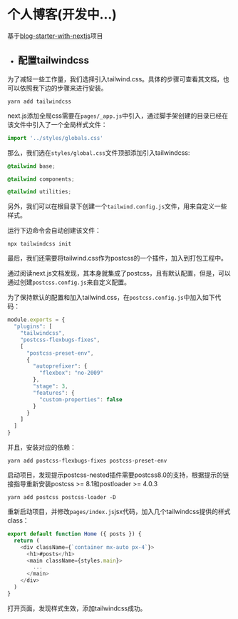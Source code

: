 # 个人博客(开发中...)

基于[blog-starter-with-nextjs](https://github.com/zepang/blog-starter-with-nextjs)项目

* ## 配置tailwindcss

为了减轻一些工作量，我们选择引入tailwind.css。具体的步骤可查看其文档，也可以依照我下边的步骤来进行安装。

```
yarn add tailwindcss
```

next.js添加全局css需要在`pages/_app.js`中引入，通过脚手架创建的目录已经在该文件中引入了一个全局样式文件：

```js
import '../styles/globals.css'
```

那么，我们选在`styles/global.css`文件顶部添加引入tailwindcss:

```css
@tailwind base;

@tailwind components;

@tailwind utilities;
```

另外，我们可以在根目录下创建一个`tailwind.config.js`文件，用来自定义一些样式。

运行下边命令会自动创建该文件：

```
npx tailwindcss init
```

最后，我们还需要将tailwind.css作为postcss的一个插件，加入到打包工程中。

通过阅读next.js文档发现，其本身就集成了postcss，且有默认配置，但是，可以通过创建`postcss.config.js`来自定义配置。

为了保持默认的配置和加入tailwind.css，在`postcss.config.js`中加入如下代码：

```js
module.exports = {
  "plugins": [
    "tailwindcss",
    "postcss-flexbugs-fixes",
    [
      "postcss-preset-env",
      {
        "autoprefixer": {
          "flexbox": "no-2009"
        },
        "stage": 3,
        "features": {
          "custom-properties": false
        }
      }
    ]
  ]
}
```

并且，安装对应的依赖：

```
yarn add postcss-flexbugs-fixes postcss-preset-env
```

启动项目，发现提示postcss-nested插件需要postcss8.0的支持，根据提示的链接指导重新安装postcss >= 8.1和postloader >= 4.0.3

```
yarn add postcss postcss-loader -D
```

重新启动项目，并修改`pages/index.js`jsx代码，加入几个tailwindcss提供的样式class：

```js
export default function Home ({ posts }) {
  return (
    <div className={`container mx-auto px-4`}>
      <h1>#posts</h1>
      <main className={styles.main}>
        ...
      </main>
    </div>
  )
}
```

打开页面，发现样式生效，添加tailwindcss成功。


